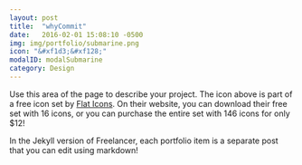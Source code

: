 ```yaml
---
layout: post
title:  "whyCommit"
date:   2016-02-01 15:08:10 -0500
img: img/portfolio/submarine.png
icon: "&#xf1d3;&#xf128;"
modalID: modalSubmarine
category: Design
---
```

Use this area of the page to describe your project. The icon above is part of a free icon set by [Flat Icons][flat-icons-link]. On their website, you can download their free set with 16 icons, or you can purchase the entire set with 146 icons for only $12!

In the Jekyll version of Freelancer, each portfolio item is a separate post that you can edit using markdown!

[flat-icons-link]: https://sellfy.com/p/8Q9P/jV3VZ/
